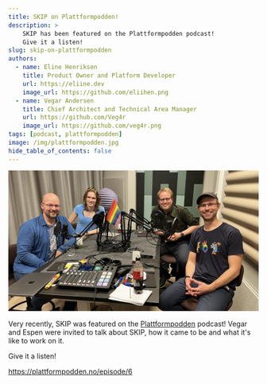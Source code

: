 ```yaml
---
title: SKIP on Plattformpodden!
description: >
    SKIP has been featured on the Plattformpodden podcast!
    Give it a listen!
slug: skip-on-plattformpodden
authors:
  - name: Eline Henriksen
    title: Product Owner and Platform Developer
    url: https://eliine.dev
    image_url: https://github.com/eliihen.png
  - name: Vegar Andersen
    title: Chief Architect and Technical Area Manager
    url: https://github.com/Veg4r
    image_url: https://github.com/veg4r.png
tags: [podcast, plattformpodden]
image: /img/plattformpodden.jpg
hide_table_of_contents: false
---
```


![Vegar and Espen in the studio](/img/plattformpodden.jpg)

Very recently, SKIP was featured on the
[Plattformpodden](https://plattformpodden.no) podcast! Vegar and Espen were
invited to talk about SKIP, how it came to be and what it's like to work on it.

Give it a listen!

https://plattformpodden.no/episode/6
